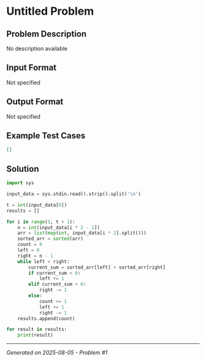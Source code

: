 # Untitled Problem

## Problem Description
No description available

## Input Format
Not specified

## Output Format
Not specified

## Example Test Cases
```json
[]
```

## Solution
```python
import sys

input_data = sys.stdin.read().strip().split('\n')

t = int(input_data[0])
results = []

for i in range(1, t + 1):
    n = int(input_data[i * 2 - 1])
    arr = list(map(int, input_data[i * 2].split()))
    sorted_arr = sorted(arr)
    count = 0
    left = 0
    right = n - 1
    while left < right:
        current_sum = sorted_arr[left] + sorted_arr[right]
        if current_sum < 0:
            left += 1
        elif current_sum > 0:
            right -= 1
        else:
            count += 1
            left += 1
            right -= 1
    results.append(count)

for result in results:
    print(result)
```

---
*Generated on 2025-08-05 - Problem #1*